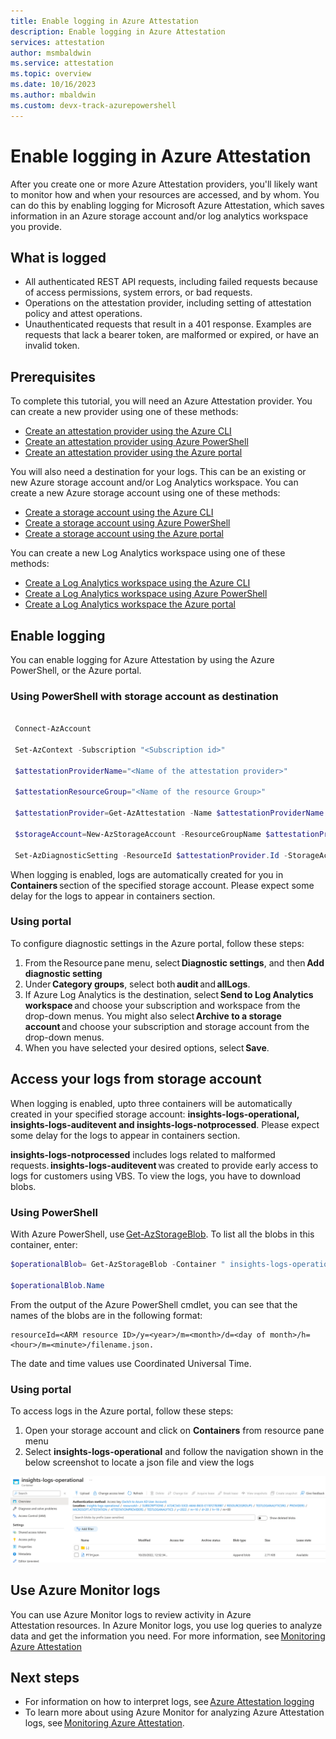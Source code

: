 ```yaml
---
title: Enable logging in Azure Attestation 
description: Enable logging in Azure Attestation 
services: attestation
author: msmbaldwin
ms.service: attestation
ms.topic: overview
ms.date: 10/16/2023
ms.author: mbaldwin 
ms.custom: devx-track-azurepowershell
---
```


# Enable logging in Azure Attestation 

After you create one or more Azure Attestation providers, you'll likely want to monitor how and when your resources are accessed, and by whom. You can do this by enabling logging for Microsoft Azure Attestation, which saves information in an Azure storage account and/or log analytics workspace you provide.  

## What is logged

- All authenticated REST API requests, including failed requests because of access permissions, system errors, or bad requests.
- Operations on the attestation provider, including setting of attestation policy and attest operations.
- Unauthenticated requests that result in a 401 response. Examples are requests that lack a bearer token, are malformed or expired, or have an invalid token. 

## Prerequisites

To complete this tutorial, you will need an Azure Attestation provider. You can create a new provider using one of these methods: 

- [Create an attestation provider using the Azure CLI](quickstart-azure-cli.md)
- [Create an attestation provider using Azure PowerShell](quickstart-powershell.md)
- [Create an attestation provider using the Azure portal](quickstart-portal.md)

You will also need a destination for your logs. This can be an existing or new Azure storage account and/or Log Analytics workspace. You can create a new Azure storage account using one of these methods: 

- [Create a storage account using the Azure CLI](../storage/common/storage-account-create.md)
- [Create a storage account using Azure PowerShell](../storage/common/storage-account-create.md)
- [Create a storage account using the Azure portal](../storage/common/storage-account-create.md)

You can create a new Log Analytics workspace using one of these methods: 

- [Create a Log Analytics workspace using the Azure CLI](../azure-monitor/logs/quick-create-workspace.md)
- [Create a Log Analytics workspace using Azure PowerShell](../azure-monitor/logs/quick-create-workspace.md)
- [Create a Log Analytics workspace the Azure portal](../azure-monitor/logs/quick-create-workspace.md)

 ## Enable logging 

 You can enable logging for Azure Attestation by using the Azure PowerShell, or the Azure portal. 

 ### Using PowerShell with storage account as destination

```powershell

 Connect-AzAccount 

 Set-AzContext -Subscription "<Subscription id>"

 $attestationProviderName="<Name of the attestation provider>"

 $attestationResourceGroup="<Name of the resource Group>"

 $attestationProvider=Get-AzAttestation -Name $attestationProviderName -ResourceGroupName $attestationResourceGroup 

 $storageAccount=New-AzStorageAccount -ResourceGroupName $attestationProvider.ResourceGroupName -Name "<Storage Account Name>" -SkuName Standard_LRS -Location "<Location>"

 Set-AzDiagnosticSetting -ResourceId $attestationProvider.Id -StorageAccountId $storageAccount.Id -Enabled $true 

```

 When logging is enabled, logs are automatically created for you in **Containers** section of the specified storage account. Please expect some delay for the logs to appear in containers section. 

 ### Using portal

To configure diagnostic settings in the Azure portal, follow these steps: 

1. From the Resource pane menu, select **Diagnostic settings**, and then **Add diagnostic setting**
2. Under **Category groups**, select both **audit** and **allLogs**.
3. If Azure Log Analytics is the destination, select **Send to Log Analytics workspace** and choose your subscription and workspace from the drop-down menus. You might also select **Archive to a storage account** and choose your subscription and storage account from the drop-down menus.
4. When you have selected your desired options, select **Save**.

## Access your logs from storage account 

When logging is enabled, upto three containers will be automatically created  in your specified storage account: **insights-logs-operational, insights-logs-auditevent and insights-logs-notprocessed**. Please expect some delay for the logs to appear in containers section. 

**insights-logs-notprocessed** includes logs related to malformed requests. **insights-logs-auditevent** was created to provide early access to logs for customers using VBS. To view the logs, you have to download blobs. 

### Using PowerShell

With Azure PowerShell, use [Get-AzStorageBlob](/powershell/module/az.storage/get-azstorageblob). To list all the blobs in this container, enter: 

```powershell
$operationalBlob= Get-AzStorageBlob -Container " insights-logs-operational" -Context $storageAccount.Context 

$operationalBlob.Name
```

From the output of the Azure PowerShell cmdlet, you can see that the names of the blobs are in the following format: 

```
resourceId=<ARM resource ID>/y=<year>/m=<month>/d=<day of month>/h=<hour>/m=<minute>/filename.json. 
```

The date and time values use Coordinated Universal Time. 

### Using portal

To access logs in the Azure portal, follow these steps: 

1. Open your storage account and click on **Containers** from resource pane menu
2. Select **insights-logs-operational** and follow the navigation shown in the below screenshot to locate a json file and view the logs

![Screenshot of logs in Azure portal experience.](./media/view-logs.png#lightbox)

## Use Azure Monitor logs  

You can use Azure Monitor logs to review activity in Azure Attestation resources. In Azure Monitor logs, you use log queries to analyze data and get the information you need. For more information, see [Monitoring Azure Attestation](monitor-logs.md) 

## Next steps 

- For information on how to interpret logs, see [Azure Attestation logging](view-logs.md)
- To learn more about using Azure Monitor for analyzing Azure Attestation logs, see [Monitoring Azure Attestation](monitor-logs.md). 
